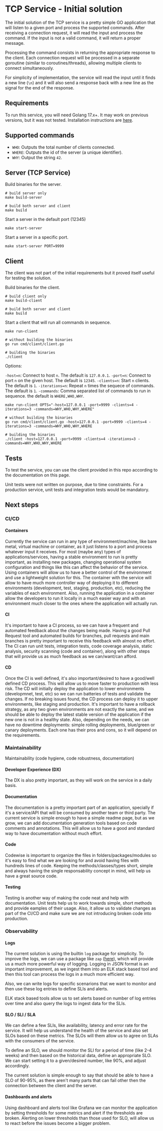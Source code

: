 # TCP Service -  Initial solution

The initial solution of the TCP service is a pretty simple GO application that will listen to a given port and process the supported commands.
After receiving a connection request, it will read the input and process the command.
If the input is not a valid command, it will return a proper message.

Processing the command consists in returning the appropriate response to the client.
Each connection request will be processed in a separate goroutine (similar to coroutines/threads), allowing multiple clients to connect simultaneously.

For simplicity of implementation, the service will read the input until it finds a new line (`\n`) and it will also send a response back with a new line as the signal for the end of the response.

## Requirements

To run this service, you will need Golang 17.x+. It may work on previous versions, but it was not tested.
Installation instructions are [here](https://go.dev/doc/install).

## Supported commands

- `WHO`: Outputs the total number of clients connected.
- `WHERE`: Outputs the id of the server (a unique identifier).
- `WHY`: Output the string `42`.

## Server (TCP Service)

Build binaries for the server.

```shell
# build server only
make build-server

# build both server and client
make build
```

Start a server in the default port (12345)

```shell
make start-server
```

Start a server in a specific port.

```shell
make start-server PORT=9999
```

## Client

The client was not part of the initial requirements but it proved itself useful for testing the solution.

Build binaries for the client.

```shell
# build client only
make build-client

# build both server and client
make build
```

Start a client that will run all commands in sequence.

```shell
make run-client

# without building the binaries
go run cmd/client/client.go

# building the binaries
./client
```

Options:

`-host=n`: Connect to host `n`. The default is `127.0.0.1`.
`-port=n`: Connect to port `n` on the given host. The default is `12345`.
`-clients=n`: Start `n` clients. The default is `1`.
`-iterations=n`: Repeat `n` times the sequece of commands. The default is `1`.
`-commands`: Comma separated list of commands to run in sequence. the default is `WHERE,WHO,WHY`.

```shell
make run-client OPTS="-host=127.0.0.1 -port=9999 -clients=4 -iterations=3 -commands=WHY,WHO,WHY,WHERE"

# without building the binaries
go run cmd/client/client.go -host=127.0.0.1 -port=9999 -clients=4 -iterations=3 -commands=WHY,WHO,WHY,WHERE

# building the binaries
./client -host=127.0.0.1 -port=9999 -clients=4 -iterations=3 -commands=WHY,WHO,WHY,WHERE
```

## Tests

To test the service, you can use the client provided in this repo according to the documentation on this page.

Unit tests were not written on purpose, due to time constraints. For a production service, unit tests and integration tests would be mandatory.

## Next steps

### CI/CD

#### Containers

Currently the service can run in any type of environment/machine, like bare metal, virtual machine or container, as it just listens to a port and process whatever input it receives.
For most (maybe any) types of applications/services, having a stable environment to run is pretty important, as installing new packages, changing operational system configuration and things like this can affect the behavior of the service.
Using containers will allow us to have a better control of the environment and use a lightweight solution for this.
The container with the service will allow to have much more controller way of deploying it to different environments (development, test, staging, production, etc), reducing the variables of each environment.
Also, running the application in a container allow the developers to run it locally in a much easier way and with an environment much closer to the ones where the application will actually run.

#### CI

It's important to have a CI process, so we can have a frequent and automated feedback about the changes being made.
Having a good Pull Request tool and automated builds for branches, pull requests and main branches is pretty important to receive this feedback with almost no effort.
The CI can run unit tests, integration tests, code coverage analysis, static analysis, security scanning (code and container), along with other steps that will provide us as much feedback as we can/want/can afford.

#### CD

Once the CI is well defined, it's also important/desired to have a good/well defined CD process. This will allow us to move faster to production with less risk. The CD will initially deploy the application to lower environments (developmnet, test, etc) so we can run batteries of tests and validate the changes. If no breaking issues found, the CD process can deploy it to upper environments, like staging and production.
It's important to have a rollback strategy, as any two given environments are not exactly the same, and we should be able to deploy the latest stable version of the application if the new one is not in a healthy state.
Also, depending on the needs, we can have no downtime deployments: simple rolling deployments, blue/green or canary deployments.
Each one has their pros and cons, so it will depend on the requirements.

### Maintainability

Maintainability (code hygiene, code robustness, documentation)

#### Developer Experience (DX)

The DX is also pretty important, as they will work on the service in a daily basis.

#### Documentation

The documentation is a pretty important part of an application, specially if it's a service/API that will be consumed by another team or third party. The current service is simple enough to have a simple readme page, but as we grow, we can add documentation generation tools based on code comments and annotations. This will allow us to have a good and standard way to have documentation without much effort.

#### Code

Codewise is important to organize the files in folders/packages/modules so it's easy to find what we are looking for and avoid having files with hundreds lines of code. Keeping the methods/classes/types short, simple and always having the single responsability concept in mind, will help us have a great source code.

#### Testing

Testing is another way of making the code neat and help with documentation.
Unit tests help us to work towards simple, short methods and provide eamples of their usage.
Also, it allow us to validate changes as part of the CI/CD and make sure we are not introducing broken code into production.

### Observability

#### Logs

The current solution is using the builtin `log` package for simplicity.
To improve the logs, we can use a package like `zap` ([here](https://github.com/uber-go/zap)), which will provide us a much more powerful way of logging.
Logging in JSON format is an important improvement, as we ingest them into an ELK stack based tool and then this tool can process the logs in a much more efficient way.

Also, we can write logs for specific scenarions that we want to monitor and then use these log entries to define SLIs and alerts.

ELK stack based tools allow us to set alerts based on number of log entries over time and also query the logs to ingest data for the SLIs.

#### SLO / SLI / SLA

We can define a few SLIs, like availability, latency and error rate for the service.
It will help us understand the health of the service and also set SLOs based on these metrics.
The SLOs will them allow us to agree on SLAs with the consumers of the service.

To define an SLO, we should monitor the SLI for a period of time (like 2-4 weeks) and then based on the historical data, define an appropriate SLO.
We can start setting it to a given/desired number, like 90%, and adjust accordingly.

The current solution is simple enough to say that should be able to have a SLO of 90-95%, as there aren't many parts that can fail other then the connection between the client and the server.

#### Dashboards and alerts

Using dashboard and alerts tool like Grafana we can monitor the application by setting thresholds for some metrics and alert if the thresholds are broken.
Alerting on lower thresholds than those used for SLO, will allow us to react before the issues become a bigger problem.
